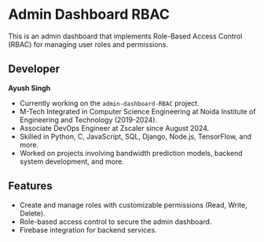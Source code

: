 # Admin Dashboard RBAC

This is an admin dashboard that implements Role-Based Access Control (RBAC) for managing user roles and permissions. 

## Developer

**Ayush Singh**  
- Currently working on the `admin-dashboard-RBAC` project.  
- M-Tech Integrated in Computer Science Engineering at Noida Institute of Engineering and Technology (2019-2024).  
- Associate DevOps Engineer at Zscaler since August 2024.  
- Skilled in Python, C, JavaScript, SQL, Django, Node.js, TensorFlow, and more.  
- Worked on projects involving bandwidth prediction models, backend system development, and more.  

## Features
- Create and manage roles with customizable permissions (Read, Write, Delete).
- Role-based access control to secure the admin dashboard.
- Firebase integration for backend services.
